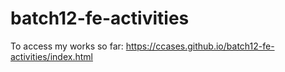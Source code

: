 # batch12-fe-activities

To access my works so far:
https://ccases.github.io/batch12-fe-activities/index.html
